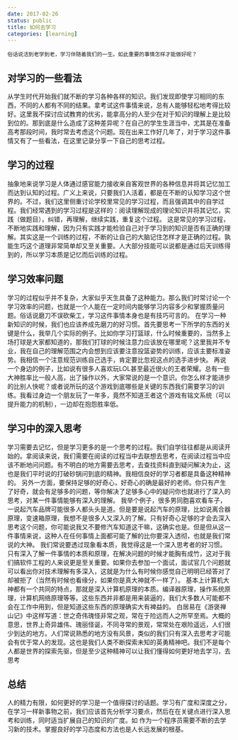 ```yaml
---
date: 2017-02-26 
status: public
title: 如何去学习
categories: [learning]
---
```


    俗话说活到老学到老，学习伴随着我们的一生。如此重要的事情怎样才能做好呢？
    
## 对学习的一些看法
  从学生时代开始我们就不断的学习各种各样的知识。我们发现即使学习相同的东西，不同的人都有不同的结果。拿考试这件事情来说，总有人能够轻松地考得比较好。这里我不探讨应试教育的优劣，能拿高分的人至少在对于知识的理解上是比较到位的。那到底是什么造成了这种差异呢？在自己的学生生涯当中，尤其是在准备高考那段时间，我时常去考虑这个问题。现在出来工作好几年了，对于学习这件事情又有了一些看法，在这里记录分享一下自己的思考过程。
## 学习的过程
  抽象地来说学习是人体通过感官能力接收来自客观世界的各种信息并将其记忆加工而达到认知的过程。广义上来说，只要我们人活着，都是在不断的认知学习这个世界的。不过，我们这里侧重讨论学校里常见的学习过程，而且强调其中的自学过程。我们经常遇到的学习过程是这样的：阅读理解现成的理论知识并将其记忆，实践（做题目），纠错，再理解，继续实践，重复这个过程。
  这是常见的学习过程，不断地实践和理解，因为只有实践才能检验自己对于学习到的知识是否有正确的理解。其实这是一个训练的过程，不断的让自己的大脑记住怎样才是正确的过程。孰能生巧这个道理非常简单却又至关重要。人大部分技能可以说都是通过后天训练得到的，所以学习本质是记忆而后训练的过程。
## 学习效率问题
  学习的过程似乎并不复杂，大家似乎天生具备了这种能力。那么我们时常讨论一个学习效率的问题，也就是一个人能在一定时间内能够学习内容多少和掌握质量问题。俗话说磨刀不误砍柴工，学习这件事情本身也是有技巧可言的。
  在学习一种新知识的时候，我们也应该养成先磨刀的好习惯。首先要思考一下所学的东西的关键是什么，我举几个实际的例子。比如你学习打篮球，什么时候重要的，当然多上场打球是大家都知道的，那我们打球的时候注意力应该放在哪里呢？这里我并不专业，我在自己的理解范围之内会想到应该要注意投篮姿势的训练，应该主要标准姿势。我相信一个注意规范训练自己选手，肯定要比忽视这点的选手进步快。
  再说一个身边的例子，比如说有很多人喜欢玩LOL甚至最近很火的王者荣耀。总有一些大神胜率比一般人高，出了操作以外，大家常说的是一个意识。你怎么样才能进步的比别人快呢？或者说所玩的这个游戏到底哪些是关键的东西我们需要学习的训练。我看过身边一个朋友玩了一年多，竟然不知道王者这个游戏有铭文系统（可以提升能力的机制），一边却在抱怨胜率低。
## 学习中的深入思考
  学习需要去记忆，但是学习更多的是一个思考的过程。我们自学往往都是从阅读开始的。拿阅读来说，我们需要在阅读的过程当中去联想去思考，在阅读过程当中应该不断地问问题。有不明白的地方需要去思考，去查找资料直到疑问解决为止，这也是我们平时说的打破砂锅问到底的精神。我相信良好的学习者都是具备这种精神的。
  另外一方面，要保持足够的好奇心，好奇心的确是最好的老师。你只有产生了好奇，就会有足够多的问题，等你解决了足够多心中的疑问你也就进行了深入的思考，对某一件事情能够有深入的理解。
  我举个例子，很多男同胞喜欢看车子，一说起汽车品牌可能很多人都头头是道。但是要是说起汽车的原理，比如说离合器原理，变速箱原理，我想不是很多人又深入的了解。只有好奇心足够的才会去深入思考这个问题，你可能说我又不要修汽车知道这干嘛，这确实也是。但是但从这一件事情来说，这种人在任何事情上面都可能了解的比你要深入透彻，也就是我们常说的大神。
  我们常说要透过现象看本质，我觉得这是一个深入思考者的好习惯。只有深入了解一件事情的本质和原理，在解决问题的时候才能胸有成竹，这对于我们搞软件工程的人来说更是至关重要。如果你去参加一个面试，面试官几个问题就可以看出你对技术理解有多深入，这就是为什么有时候你感觉自己明明已经答对了却被拒了（当然有时候也看缘分，如果你是真大神就不一样了）。
  基本上计算机大神都有一个共同的特点，那就是深入计算机原理的本质。编译器原理，操作系统原理，计算机网络原理等等。这些东西并非都是用来装逼的，我们大多数人可能都不会在工作中用到，但是知道这些东西的原理确实大有裨益的。
  白居易在《游褒禅山记》中这样写道：世之奇伟瑰怪非常之观，常在于险远而人之所罕至焉。大概的意思，世界上奇异雄伟、瑰丽怪诞，不同寻常的景观，常常处在艰险遥远，人们很少到达的地方。人们常说熟悉的地方没有风景，类似的我们只有深入去思考才可能会有优于常人的发现。这也是我们人类不断探索未知的英勇精神吧。我们不是每个人都是世界的探索先驱，但是至少这种精神可以让我们懂得如何更好地去学习，去思考

## 总结
  人的精力有限，如何更好的学习是一个值得探讨的话题。学习有广度和深度之分，在学习一样新事物之前，我们应该首先分析学习要点，然后在在关键点进行深入思考和训练，同时适当扩展自己的知识的广度。如
  作为一个程序员需要不断的去学习新的技术。掌握良好的学习态度和方法也是人长远发展的根基。